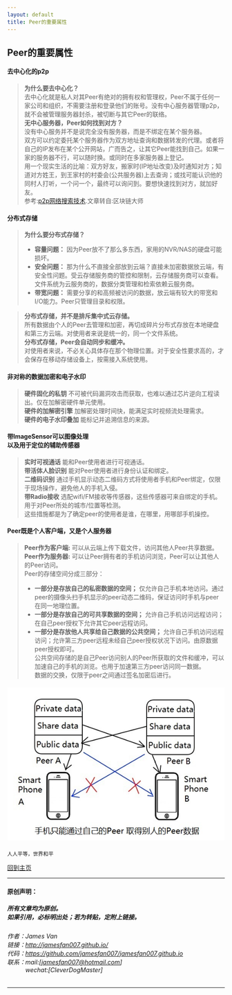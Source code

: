 ```yaml
---
layout: default
title: Peer的重要属性
---
```


## Peer的重要属性

#### 去中心化的p2p

>  **为什么要去中心化？**  
>  去中心化就是私人对其Peer有绝对的拥有权和管理权，Peer不属于任何一家公司和组织，不需要注册和登录他们的账号。没有中心服务器管理p2p，就不会被管理服务器封杀，被切断与其它Peer的联络。  
>  **无中心服务器，Peer如何找到对方？**  
>  没有中心服务并不是说完全没有服务器，而是不绑定在某个服务器。<br/> 双方可以约定委托某个服务器作为双方地址查询和数据转发的代理。或者将自己的IP发布在某个公开网站，广而告之，让其它Peer能找到自己。如果一家的服务器不行，可以随时换。或同时在多家服务器上登记。  
> 用一个现实生活的比喻：双方好友，搬家时(IP地址改变)及时通知对方；知道对方姓王，到王家村的村委会(公共服务器)上去查询；或找可能认识他的同村人打听，一个问一个，最终可以询问到。要想快速找到对方，就加好友。  
> 参考:[p2p网络搜索技术](./docs/20190219_search.html).文章转自:区块链大师

#### 分布式存储
> **为什么要分布式存储？**  
> * **容量问题：** 因为Peer放不了那么多东西，家用的NVR/NAS的硬盘可能损坏。  
> * **安全问题：** 那为什么不直接全部放到云端？直接未加密数据放云端，有安全性问题。受云存储服务商的管控和限制，云存储服务商可以查看。文件系统为云服务商的，数据分类管理和检索依赖云服务商。  
> * **带宽问题：** 需要分享的和高频被访问的数据，放云端有较大的带宽和I/O能力。Peer只管理目录和权限。  

> **分布式存储，并不是排斥集中式云存储。**  
> 所有数据由个人的Peer去管理和加密，再切成碎片分布式存放在本地硬盘和第三方云端。对使用者来说是统一的，同一个文件系统。  
> **分布式存储，Peer会自动同步和缓冲。**  
> 对使用者来说，不必关心具体存在那个物理位置。对于安全性要求高的，才会保存在移动存储设备上，按需接入系统使用。  

#### 非对称的数据加密和电子水印
> **硬件固化的私钥**  不可被代码漏洞攻击而获取，也难以通过芯片逆向工程读出。仅在加解密硬件单元使用。   
> **硬件的加解密引擎**  加解密处理时间快，能满足实时视频流处理需求。  
> **硬件的电子水印叠加** 能标记并追溯信息的来源。

#### 带ImageSensor可以图像处理<br/>以及用于定位的辅助传感器
> **实时可视通话**  能和Peer使用者进行可视通话。  
> **带活体人脸识别**  能对Peer使用者进行身份认证和绑定。  
> **二维码识别** 通过手机显示动态二维码方式将使用者手机和Peer绑定，仅限于现场操作，避免他人的手机入侵。  
> **带Radio接收**  选配wifi/FM接收等传感器，这些传感器可来自绑定的手机。用于对Peer所处的城市/位置等检测。  
这些措施都是为了确定peer的使用者是谁，在哪里，用哪部手机操控。  

#### Peer既是个人客户端，又是个人服务器
> **Peer作为客户端:** 可以从云端上传下载文件，访问其他人Peer共享数据。  
> **Peer作为服务器:** 可以让Peer拥有者的手机访问浏览，Peer可以让其他人的Peer访问。   
>  Peer的存储空间分成三部分：  
> * **一部分是存放自己的私密数据的空间；** 仅允许自己手机本地访问。通过peer的摄像头扫手机显示的peer动态二维码，保证访问时手机与peer在同一地理位置。  
> * **一部分是存放自己的可共享数据的空间；** 允许自己手机访问远程访问；在自己peer授权下允许其它peer远程访问。  
> * **一部分是存放他人共享给自己数据的公共空间；** 允许自己手机访问远程访问；允许第三方peer远程未经自己peer授权状况下访问。由原数据peer授权即可。  
> 公共空间存储的是自己Peer访问别人的Peer所获取的文件和缓冲，可以加速自己的手机的浏览。也用于加速第三方peer访问同一数据。  
> 数据的交换，仅限于peer之间通过签名加密后进行。  

#### ![share](./img/share.jpg)

```
人人平等，世界和平
```

[回到主页](http://jamesfan007.github.io/)

---

#### 原创声明：

##### 所有文章均为原创。 <br/> 如果引用，必标明出处；若为转贴，定附上链接。

###### 作者：James Van <br/> 链接：http://jamesfan007.github.io/ <br/> 代码：https://github.com/jamesfan007/jamesfan007.github.io <br/> 联系：mail:[jamesfan007@hotmail.com]  <br/> &emsp;&emsp;&emsp;wechat:[CleverDogMaster]

---
